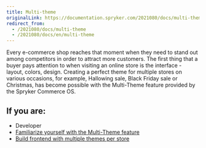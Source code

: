 ```yaml
---
title: Multi-theme
originalLink: https://documentation.spryker.com/2021080/docs/multi-theme
redirect_from:
  - /2021080/docs/multi-theme
  - /2021080/docs/en/multi-theme
---
```


Every e-commerce shop reaches that moment when they need to stand out among competitors in order to attract more customers. The first thing that a buyer pays attention to when visiting an online store is the interface - layout, colors, design. Creating a perfect theme for multiple stores on various occasions, for example, Hallowing sale, Black Friday sale or Christmas, has become possible with the Multi-Theme feature provided by the Spryker Commerce OS.

## If you are:

<div class="mr-container">
    <div class="mr-list-container">
        <!-- col1 -->
        <div class="mr-col">
            <ul class="mr-list mr-list-green">
                <li class="mr-title">Developer</li>
                <li><a href="https://documentation.spryker.com/docs/multi-theme-feature-overview" class="mr-link">Familiarize yourself with the Multi-Theme feature</a></li>
                <li><a href="https://documentation.spryker.com/docs/frontend-builder-for-yves" class="mr-link">Build frontend with multiple themes per store</a></li> 
            </ul>
        </div>
        </div>
</div>
